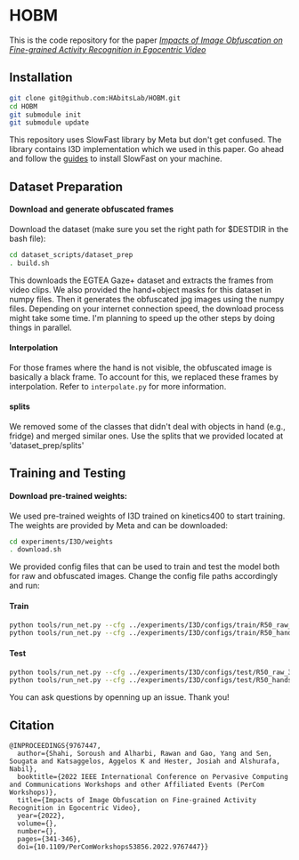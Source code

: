 # HOBM
This is the code repository for the paper [_Impacts of Image Obfuscation on Fine-grained Activity Recognition in Egocentric Video_](https://ieeexplore.ieee.org/abstract/document/9767447)
## Installation
```sh
git clone git@github.com:HAbitsLab/HOBM.git
cd HOBM
git submodule init
git submodule update
```
This repository uses SlowFast library by Meta but don't get confused. The library contains I3D implementation which we used in this paper. Go ahead and follow the [guides](https://github.com/facebookresearch/SlowFast) to install SlowFast on your machine.

## Dataset Preparation
#### Download and generate obfuscated frames
Download the dataset (make sure you set the right path for $DESTDIR in the bash file):
```sh
cd dataset_scripts/dataset_prep
. build.sh
```
This downloads the EGTEA Gaze+ dataset and extracts the frames from video clips. We also provided the hand+object masks for this dataset in numpy files. Then it generates the obfuscated jpg images using the numpy files. Depending on your internet connection speed, the download process might take some time. I'm planning to speed up the other steps by doing things in parallel. 
#### Interpolation
For those frames where the hand is not visible, the obfuscated image is basically a black frame. To account for this, we replaced these frames by interpolation. Refer to `interpolate.py` for more information.

#### splits
We removed some of the classes that didn't deal with objects in hand (e.g., fridge) and merged similar ones. Use the splits that we provided located at 'dataset_prep/splits'

## Training and Testing
#### Download pre-trained weights:
We used pre-trained weights of I3D trained on kinetics400 to start training. The weights are provided by Meta and can be downloaded:
```sh
cd experiments/I3D/weights
. download.sh
```
We provided config files that can be used to train and test the model both for raw and obfuscated images. Change the config file paths accordingly and run:
#### Train
```sh
python tools/run_net.py --cfg ../experiments/I3D/configs/train/R50_raw_32x4.yaml NUM_GPUS 1
python tools/run_net.py --cfg ../experiments/I3D/configs/train/R50_hands_obj_32x4.yaml NUM_GPUS 1
```
#### Test
```sh
python tools/run_net.py --cfg ../experiments/I3D/configs/test/R50_raw_32x4.yaml NUM_GPUS 1
python tools/run_net.py --cfg ../experiments/I3D/configs/test/R50_hands_obj_32x4.yaml NUM_GPUS 1
```

You can ask questions by openning up an issue. Thank you!


## Citation
```
@INPROCEEDINGS{9767447,
  author={Shahi, Soroush and Alharbi, Rawan and Gao, Yang and Sen, Sougata and Katsaggelos, Aggelos K and Hester, Josiah and Alshurafa, Nabil},
  booktitle={2022 IEEE International Conference on Pervasive Computing and Communications Workshops and other Affiliated Events (PerCom Workshops)}, 
  title={Impacts of Image Obfuscation on Fine-grained Activity Recognition in Egocentric Video}, 
  year={2022},
  volume={},
  number={},
  pages={341-346},
  doi={10.1109/PerComWorkshops53856.2022.9767447}}
```


 
